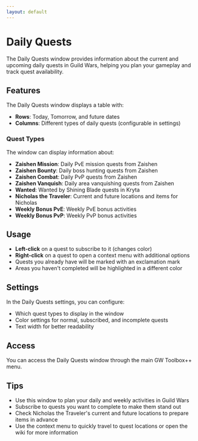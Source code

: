 ```yaml
---
layout: default
---
```


# Daily Quests

The Daily Quests window provides information about the current and upcoming daily quests in Guild Wars, helping you plan your gameplay and track quest availability.

## Features

The Daily Quests window displays a table with:
- **Rows**: Today, Tomorrow, and future dates
- **Columns**: Different types of daily quests (configurable in settings)

### Quest Types

The window can display information about:
- **Zaishen Mission**: Daily PvE mission quests from Zaishen
- **Zaishen Bounty**: Daily boss hunting quests from Zaishen
- **Zaishen Combat**: Daily PvP quests from Zaishen
- **Zaishen Vanquish**: Daily area vanquishing quests from Zaishen
- **Wanted**: Wanted by Shining Blade quests in Kryta
- **Nicholas the Traveler**: Current and future locations and items for Nicholas
- **Weekly Bonus PvE**: Weekly PvE bonus activities
- **Weekly Bonus PvP**: Weekly PvP bonus activities

## Usage

- **Left-click** on a quest to subscribe to it (changes color)
- **Right-click** on a quest to open a context menu with additional options
- Quests you already have will be marked with an exclamation mark
- Areas you haven't completed will be highlighted in a different color

## Settings

In the Daily Quests settings, you can configure:
- Which quest types to display in the window
- Color settings for normal, subscribed, and incomplete quests
- Text width for better readability

## Access

You can access the Daily Quests window through the main GW Toolbox++ menu.

## Tips

- Use this window to plan your daily and weekly activities in Guild Wars
- Subscribe to quests you want to complete to make them stand out
- Check Nicholas the Traveler's current and future locations to prepare items in advance
- Use the context menu to quickly travel to quest locations or open the wiki for more information
